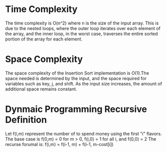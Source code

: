 # Time Complexity
The time complexity is O(n^2) where n is the size of the input array. This is due to the nested loops, where the outer loop iterates over each element of the array, and the inner loop, in the worst case, traverses the entire sorted portion of the array for each element.
# Space Complexity
The space complexity of the Insertion Sort implementation is O(1).The space needed is determined by the input, and the space required for variables such as key, j, and shift. As the input size increases, the amount of additional space remains constant.
# Dynmaic Programming Recursive Definition
Let f(i,m) represent the number of to spend money using the first "i" flavors. The base case is f(0,m) = 0 for m > 0, f(i,0) = 1 for all i, and f(0,0) = 2
The recurse forumal is:
f(i,m) = f(i-1, m) + f(i-1, m-cost[i])
